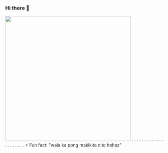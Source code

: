 ### Hi there 👋
<img src='https://randommeme-five.vercel.app/' style="height: 400px;"/>
.
.
.
.
.
.
.
.
.
.
.
.
.
.
.
.
.
.
.
.
.
⚡ Fun fact: "wala ka pong makikita dito hehez"
